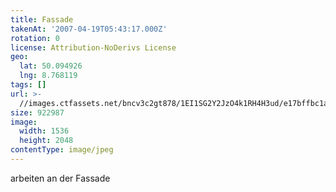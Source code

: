 ```yaml
---
title: Fassade
takenAt: '2007-04-19T05:43:17.000Z'
rotation: 0
license: Attribution-NoDerivs License
geo:
  lat: 50.094926
  lng: 8.768119
tags: []
url: >-
  //images.ctfassets.net/bncv3c2gt878/1EI1SG2Y2JzO4k1RH4H3ud/e17bffbc1a193f5910da76b5b7594cdb/fassade_4505158420_o
size: 922987
image:
  width: 1536
  height: 2048
contentType: image/jpeg
---
```


arbeiten an der Fassade